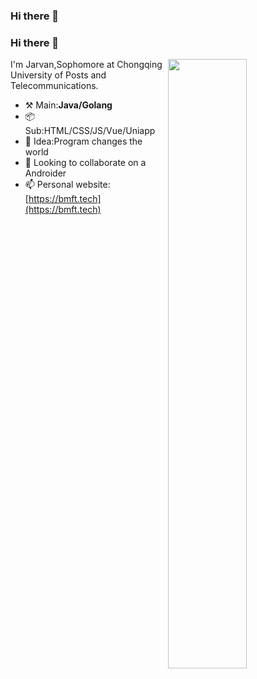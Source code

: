 ### Hi there 👋

<!--
**dengjiawen8955/dengjiawen8955** is a ✨ _special_ ✨ repository because its `README.md` (this file) appears on your GitHub profile.

Here are some ideas to get you started:

- 🔭 I’m currently working on ...
- 🌱 I’m currently learning ...
- 👯 I’m looking to collaborate on ...
- 🤔 I’m looking for help with ...
- 💬 Ask me about ...
- 📫 How to reach me: ...
- 😄 Pronouns: ...
- ⚡ Fun fact: ...
-->
### Hi there 👋
[<img align="right" width="50%" src="https://github-readme-stats.vercel.app/api?username=dengjiawen8955&show_icons=true">](https://bmft.tech)
I'm Jarvan,Sophomore at Chongqing University of Posts and Telecommunications.

* ⚒️ Main:**Java/Golang**
* 📦 Sub:HTML/CSS/JS/Vue/Uniapp
* 🌱 Idea:Program changes the world
* 👯 Looking to collaborate on a Androider
* 📫 Personal website:[https://bmft.tech](https://bmft.tech)
